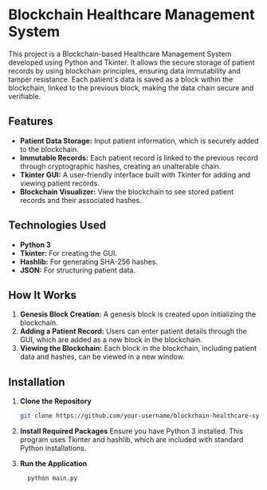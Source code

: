 # Blockchain Healthcare Management System

This project is a Blockchain-based Healthcare Management System developed using Python and Tkinter. It allows the secure storage of patient records by using blockchain principles, ensuring data immutability and tamper resistance. Each patient's data is saved as a block within the blockchain, linked to the previous block, making the data chain secure and verifiable.

## Features

- **Patient Data Storage:** Input patient information, which is securely added to the blockchain.
- **Immutable Records:** Each patient record is linked to the previous record through cryptographic hashes, creating an unalterable chain.
- **Tkinter GUI:** A user-friendly interface built with Tkinter for adding and viewing patient records.
- **Blockchain Visualizer:** View the blockchain to see stored patient records and their associated hashes.

## Technologies Used

- **Python 3**
- **Tkinter:** For creating the GUI.
- **Hashlib:** For generating SHA-256 hashes.
- **JSON:** For structuring patient data.

## How It Works

1. **Genesis Block Creation:** A genesis block is created upon initializing the blockchain.
2. **Adding a Patient Record:** Users can enter patient details through the GUI, which are added as a new block in the blockchain.
3. **Viewing the Blockchain:** Each block in the blockchain, including patient data and hashes, can be viewed in a new window.

## Installation

1. **Clone the Repository**
   ```bash
   git clone https://github.com/your-username/blockchain-healthcare-system.git
2. **Install Required Packages**
    Ensure you have Python 3 installed. This program uses Tkinter and hashlib, which are included with standard Python installations.

4. **Run the Application**
   ```bash
     python main.py
